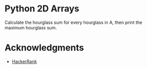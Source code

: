 # Python 2D Arrays
Calculate the hourglass sum for every hourglass in A, then print the maximum hourglass sum.

# Acknowledgments
* [HackerRank](www.hackerrank.com)

